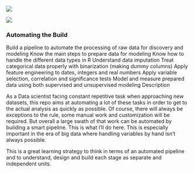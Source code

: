 ![](https://drive.google.com/open?id=1yppQPZFGs7533IuwRFzOAaXAcUS7aQbq)

![](https://media.giphy.com/media/3oKIPEqDGUULpEU0aQ/giphy.gif)

### Automating the Build

Build a pipeline to automate the processing of raw data for discovery and modeling
Know the main steps to prepare data for modeling
Know how to handle the different data types in R
Understand data imputation
Treat categorical data properly with binarization (making dummy columns)
Apply feature engineering to dates, integers and real numbers
Apply variable selection, correlation and significance tests
Model and measure prepared data using both supervised and unsupervised modeling
Description

As a Data scientist facing constant repetitive task when approaching new datasets, this repo aims at automating a lot of these tasks in order to get to the actual analysis as quickly as possible. Of course, there will always be exceptions to the rule, some manual work and customization will be required. But overall a large swath of that work can be automated by building a smart pipeline. This is what I’ll do here. This is especially important in the era of big data where handling variables by hand isn’t always possible.

This is a great learning strategy to think in terms of an automated pipeline and to understand, design and build each stage as separate and independent units.


